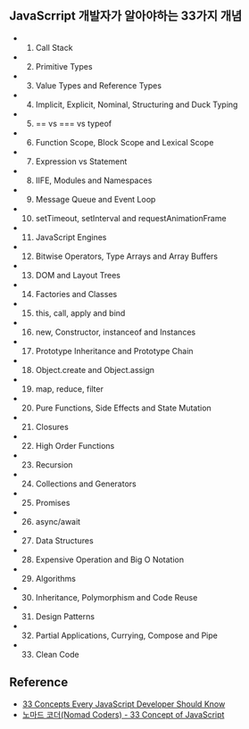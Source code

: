 ## JavaScrript 개발자가 알아야하는 33가지 개념

- 1. Call Stack
- 2. Primitive Types
- 3. Value Types and Reference Types
- 4. Implicit, Explicit, Nominal, Structuring and Duck Typing
- 5. == vs === vs typeof
- 6. Function Scope, Block Scope and Lexical Scope
- 7. Expression vs Statement
- 8. IIFE, Modules and Namespaces
- 9. Message Queue and Event Loop
- 10. setTimeout, setInterval and requestAnimationFrame
- 11. JavaScript Engines
- 12. Bitwise Operators, Type Arrays and Array Buffers
- 13. DOM and Layout Trees
- 14. Factories and Classes
- 15. this, call, apply and bind
- 16. new, Constructor, instanceof and Instances
- 17. Prototype Inheritance and Prototype Chain
- 18. Object.create and Object.assign
- 19. map, reduce, filter
- 20. Pure Functions, Side Effects and State Mutation
- 21. Closures
- 22. High Order Functions
- 23. Recursion
- 24. Collections and Generators
- 25. Promises
- 26. async/await
- 27. Data Structures
- 28. Expensive Operation and Big O Notation
- 29. Algorithms
- 30. Inheritance, Polymorphism and Code Reuse
- 31. Design Patterns
- 32. Partial Applications, Currying, Compose and Pipe
- 33. Clean Code

## Reference

- [33 Concepts Every JavaScript Developer Should Know](https://github.com/yjs03057/33-js-concepts)
- [노마드 코더(Nomad Coders) - 33 Concept of JavaScript](https://www.youtube.com/playlist?list=PL7jH19IHhOLMmmjrwCi7-dMFVdoU0hhgF)
